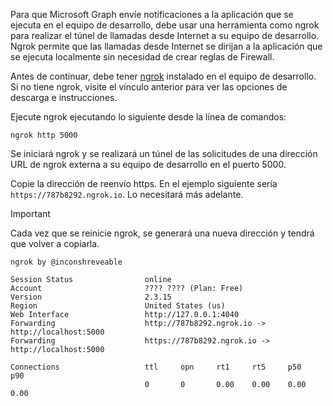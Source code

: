 <!-- markdownlint-disable MD002 MD041 -->

Para que Microsoft Graph envíe notificaciones a la aplicación que se ejecuta en el equipo de desarrollo, debe usar una herramienta como ngrok para realizar el túnel de llamadas desde Internet a su equipo de desarrollo. Ngrok permite que las llamadas desde Internet se dirijan a la aplicación que se ejecuta localmente sin necesidad de crear reglas de Firewall.

Antes de continuar, debe tener [ngrok](https://ngrok.com) instalado en el equipo de desarrollo. Si no tiene ngrok, visite el vínculo anterior para ver las opciones de descarga e instrucciones.

Ejecute ngrok ejecutando lo siguiente desde la línea de comandos:

```shell
ngrok http 5000
```

Se iniciará ngrok y se realizará un túnel de las solicitudes de una dirección URL de ngrok externa a su equipo de desarrollo en el puerto 5000.

Copie la dirección de reenvío https. En el ejemplo siguiente sería `https://787b8292.ngrok.io`. Lo necesitará más adelante.

> [!IMPORTANT]
> Cada vez que se reinicie ngrok, se generará una nueva dirección y tendrá que volver a copiarla.

```shell
ngrok by @inconshreveable

Session Status                online
Account                       ???? ???? (Plan: Free)
Version                       2.3.15
Region                        United States (us)
Web Interface                 http://127.0.0.1:4040
Forwarding                    http://787b8292.ngrok.io -> http://localhost:5000
Forwarding                    https://787b8292.ngrok.io -> http://localhost:5000

Connections                   ttl     opn     rt1     rt5     p50     p90
                              0       0       0.00    0.00    0.00    0.00
```

